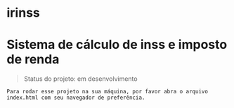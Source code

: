 # irinss
<h1>Sistema de cálculo de inss e imposto de renda</h1>



> Status do projeto: em desenvolvimento




```
Para rodar esse projeto na sua máquina, por favor abra o arquivo index.html com seu navegador de preferência.
```

